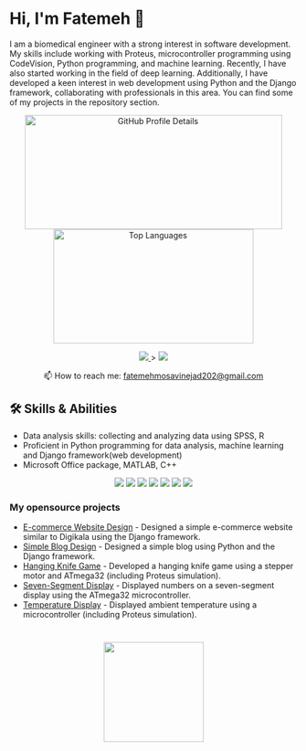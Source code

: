 # Hi, I'm Fatemeh 👋
I am a biomedical engineer with a strong interest in software development. My skills include working with Proteus, microcontroller programming using CodeVision, Python programming, and machine learning. Recently, I have also started working in the field of deep learning. Additionally, I have developed a keen interest in web development using Python and the Django framework, collaborating with professionals in this area. You can find some of my projects in the repository section.

<p align='center'>
   <img width="450px" height="200px" src="https://github-profile-summary-cards.vercel.app/api/cards/profile-details?username=Ftymusvy&theme=vue&bg_color=FFFFFF" alt="GitHub Profile Details" />
   <img width="350px" height="200px" src="https://github-readme-stats.vercel.app/api/top-langs/?username=Ftymusvy&layout=compact&bg_color=FFFFFF&title_color=0000FF&text_color=0000FF&icon_color=0000FF&hide_border=true" alt="Top Languages" />
</p>



<p align='center'>
   <a href="https://www.linkedin.com/in/ftme-mousavinejad">
       <img src="https://img.shields.io/badge/linkedin-%230077B5.svg?&style=for-the-badge&logo=linkedin&logoColor=white"/>
   </a>>
   <a href="fatemehmosavinejad202@gmail.com">
       <img src="https://img.shields.io/badge/Gmail-D14836?style=for-the-badge&logo=gmail&logoColor=white"/>
   </a>

<p align='center'>
   📫 How to reach me: <a href='fatemehmosavinejad202@gmail.com'>fatemehmosavinejad202@gmail.com</a>
</p>



## 🛠 Skills & Abilities
* Data analysis skills: collecting and analyzing data using SPSS, R
* Proficient in Python programming for data analysis, machine learning and Django framework(web development)
* Microsoft Office package, MATLAB, C++

<p align='center'>
   <img src="https://img.shields.io/badge/Python-FFD43B?style=for-the-badge&logo=python&logoColor=blue" />
   <img src="https://img.shields.io/badge/R-276DC3?style=for-the-badge&logo=r&logoColor=white" />
   <img src="https://img.shields.io/badge/SPSS-2C2D72?style=for-the-badge&logo=ibm&logoColor=white" />
   <img src="https://img.shields.io/badge/Django-092E20?style=for-the-badge&logo=django&logoColor=white" />
   <img src="https://img.shields.io/badge/C%2B%2B-00599C?style=for-the-badge&logo=c%2B%2B&logoColor=white" />
   <img src="https://img.shields.io/badge/MATLAB-0076A8?style=for-the-badge&logo=mathworks&logoColor=white" />
   <img src="https://img.shields.io/badge/Microsoft%20Office-D83B01?style=for-the-badge&logo=microsoft-office&logoColor=white" />
</p>


### My opensource projects

*   [E-commerce Website Design](https://github.com/Ftymusvy/digikala-site-django) - Designed a simple e-commerce website similar to Digikala using the Django framework.
*   [Simple Blog Design](https://github.com/Ftymusvy/-Django-site-design-project-blog) - Designed a simple blog using Python and the Django framework.
*   [Hanging Knife Game](https://github.com/Ftymusvy/Hanging-knife-game-atmega32-) - Developed a hanging knife game using a stepper motor and ATmega32 (including Proteus simulation).
*   [Seven-Segment Display](https://github.com/Ftymusvy/Display-numbers-atmega32-) - Displayed numbers on a seven-segment display using the ATmega32 microcontroller.
*    [Temperature Display](https://github.com/Ftymusvy/temperature-display-atmega32-) - Displayed ambient temperature using a microcontroller (including Proteus simulation).

<div align="center" style="margin: 40px 0">
   <a href="https://github.com/Ftymusvy/github-profile-views-counter">
       <img width="175px" src="https://komarev.com/ghpvc/?username=Ftymusvy&color=DE002D">
   </a>
</div>


